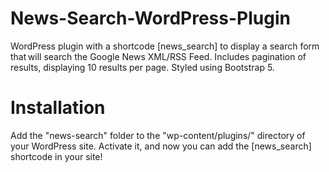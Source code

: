 # News-Search-WordPress-Plugin
WordPress plugin with a shortcode [news_search] to display a search form that will search the Google News XML/RSS Feed. Includes pagination of results, displaying 10 results per page. Styled using Bootstrap 5. 

# Installation
Add the "news-search" folder to the "wp-content/plugins/" directory of your WordPress site. Activate it, and now you can add the [news_search] shortcode in your site!
